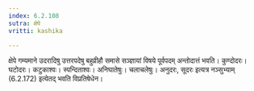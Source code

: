 ```yaml
---
index: 6.2.108
sutra: क्षेपे
vritti: kashika

---
```

क्षेपे गम्यमाने उदरादिषु उत्तरपदेषु बहुव्रीहौ समासे सञ्ज्ञायां विषये पूर्वपदम् अन्तोदात्तं भवति। कुण्दोदरः। घटोदरः। कटुकाश्वः। स्पन्दिताश्वः। अनिघातेषुः। चलाचलेषुः। अनुदरः, सूदरः इत्यत्र नञ्सुभ्याम् (6.2.172) इत्येतद् भवति विप्रतिषेधेन।
